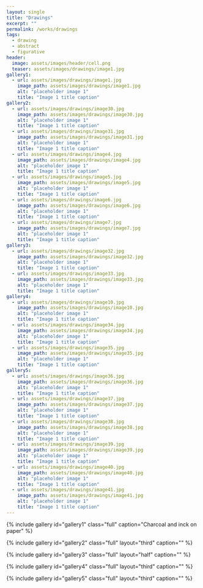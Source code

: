 ```yaml
---
layout: single
title: "Drawings"
excerpt: ""
permalink: /works/drawings
tags:
  - drawing
  - abstract
  - figurative
header:
  image: assets/images/header/cell.png
  teaser: assets/images/drawings/image1.jpg 
gallery1:
  - url: assets/images/drawings/image1.jpg
    image_path: assets/images/drawings/image1.jpg
    alt: "placeholder image 1"
    title: "Image 1 title caption"
gallery2:
  - url: assets/images/drawings/image30.jpg
    image_path: assets/images/drawings/image30.jpg
    alt: "placeholder image 1"
    title: "Image 1 title caption"
  - url: assets/images/drawings/image31.jpg
    image_path: assets/images/drawings/image31.jpg
    alt: "placeholder image 1"
    title: "Image 1 title caption"
  - url: assets/images/drawings/image4.jpg
    image_path: assets/images/drawings/image4.jpg
    alt: "placeholder image 1"
    title: "Image 1 title caption"
  - url: assets/images/drawings/image5.jpg
    image_path: assets/images/drawings/image5.jpg
    alt: "placeholder image 1"
    title: "Image 1 title caption"
  - url: assets/images/drawings/image6.jpg
    image_path: assets/images/drawings/image6.jpg
    alt: "placeholder image 1"
    title: "Image 1 title caption"
  - url: assets/images/drawings/image7.jpg
    image_path: assets/images/drawings/image7.jpg
    alt: "placeholder image 1"
    title: "Image 1 title caption"
gallery3:
  - url: assets/images/drawings/image32.jpg
    image_path: assets/images/drawings/image32.jpg
    alt: "placeholder image 1"
    title: "Image 1 title caption"
  - url: assets/images/drawings/image33.jpg
    image_path: assets/images/drawings/image33.jpg
    alt: "placeholder image 1"
    title: "Image 1 title caption"
gallery4:
  - url: assets/images/drawings/image10.jpg
    image_path: assets/images/drawings/image10.jpg
    alt: "placeholder image 1"
    title: "Image 1 title caption"
  - url: assets/images/drawings/image34.jpg
    image_path: assets/images/drawings/image34.jpg
    alt: "placeholder image 1"
    title: "Image 1 title caption"
  - url: assets/images/drawings/image35.jpg
    image_path: assets/images/drawings/image35.jpg
    alt: "placeholder image 1"
    title: "Image 1 title caption"
gallery5:
  - url: assets/images/drawings/image36.jpg
    image_path: assets/images/drawings/image36.jpg
    alt: "placeholder image 1"
    title: "Image 1 title caption"
  - url: assets/images/drawings/image37.jpg
    image_path: assets/images/drawings/image37.jpg
    alt: "placeholder image 1"
    title: "Image 1 title caption"
  - url: assets/images/drawings/image38.jpg
    image_path: assets/images/drawings/image38.jpg
    alt: "placeholder image 1"
    title: "Image 1 title caption"
  - url: assets/images/drawings/image39.jpg
    image_path: assets/images/drawings/image39.jpg
    alt: "placeholder image 1"
    title: "Image 1 title caption"
  - url: assets/images/drawings/image40.jpg
    image_path: assets/images/drawings/image40.jpg
    alt: "placeholder image 1"
    title: "Image 1 title caption"
  - url: assets/images/drawings/image41.jpg
    image_path: assets/images/drawings/image41.jpg
    alt: "placeholder image 1"
    title: "Image 1 title caption"
---
```



{% include gallery id="gallery1" class="full" caption="Charcoal and inck on paper" %}




{% include gallery id="gallery2" class="full" layout="third" caption="" %}

{% include gallery id="gallery3" class="full" layout="half" caption="" %}

{% include gallery id="gallery4" class="full" layout="third" caption="" %}

{% include gallery id="gallery5" class="full" layout="third" caption="" %}

